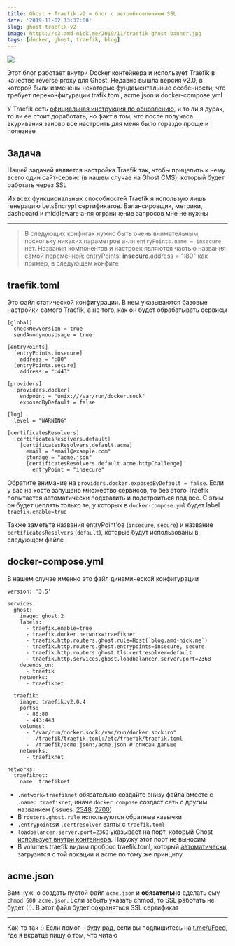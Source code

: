 ```yaml
---
title: Ghost + Traefik v2 = блог с автообновлением SSL
date: '2019-11-02 13:37:00'
slug: ghost-traefik-v2
image: https://s3.amd-nick.me/2019/11/traefik-ghost-banner.jpg
tags: [docker, ghost, traefik, blog]
---
```


![](https://s3.amd-nick.me/2019/11/traefik-ghost-banner.jpg)

Этот блог работает внутри Docker контейнера и использует Traefik в качестве reverse proxy для Ghost. Недавно вышла версия v2.0, в которой были изменены некоторые фундаментальные особенности, что требует переконфигурации trafik.toml, acme.json и docker-compose.yml

У Traefik есть [официальная инструкция по обновлению](https://docs.traefik.io/migration/v1-to-v2/), и то ли я дурак, то ли ее стоит доработать, но факт в том, что после получаса вкуривания заново все настроить для меня было гораздо проще и полезнее

<!--truncate-->

## Задача

Нашей задачей является настройка Traefik так, чтобы прицепить к нему всего один сайт-сервис (в нашем случае на Ghost CMS), который будет работать через SSL

Из всех функциональных способностей Traefik я использую лишь генерацию LetsEncrypt сертификатов. Балансировщик, метрики, dashboard и middleware а-ля ограничение запросов мне не нужны

* * *

> В следующих конфигах нужно быть очень внимательным, поскольку никаких параметров а-ля `entryPoints.name = insecure` нет. Названия компонентов и настроек являются частью названия самой переменной: entryPoints. **insecure**.address = ":80" как пример, в следующем конфиге

## traefik.toml

Это файл статической конфигурации. В нем указываются базовые настройки самого Traefik, а не того, как он будет обрабатывать сервисы

    [global]
      checkNewVersion = true
      sendAnonymousUsage = true

    [entryPoints]
      [entryPoints.insecure]
        address = ":80"
      [entryPoints.secure]
        address = ":443"

    [providers]
      [providers.docker]
        endpoint = "unix:///var/run/docker.sock"
        exposedByDefault = false

    [log]
      level = "WARNING"

    [certificatesResolvers]
      [certificatesResolvers.default]
        [certificatesResolvers.default.acme]
          email = "email@example.com"
          storage = "acme.json"
          [certificatesResolvers.default.acme.httpChallenge]
            entryPoint = "insecure"

Обратите внимание на `providers.docker.exposedByDefault = false`. Если у вас на хосте запущено множество сервисов, то без этого Traefik попытается автоматически подхватить и подстроиться под все. С этим он будет цеплять только те, у которых в `docker-compose.yml` будет label `traefik.enable=true`

Также заметьте названия entryPoint'ов (`insecure`, `secure`) и название `certificatesResolvers` (`default`), которые будут использованы в следующем файле

## docker-compose.yml

В нашем случае именно это файл динамической конфигурации

    version: '3.5'

    services:
      ghost:
        image: ghost:2
        labels:
          - traefik.enable=true
          - traefik.docker.network=traefiknet
          - traefik.http.routers.ghost.rule=Host(`blog.amd-nick.me`)
          - traefik.http.routers.ghost.entrypoints=insecure, secure
          - traefik.http.routers.ghost.tls.certresolver=default
          - traefik.http.services.ghost.loadbalancer.server.port=2368
        depends_on:
          - traefik
        networks:
          - traefiknet

      traefik:
        image: traefik:v2.0.4
        ports:
          - 80:80
          - 443:443
        volumes:
          - "/var/run/docker.sock:/var/run/docker.sock:ro"
          - ./traefik/traefik.toml:/etc/traefik/traefik.toml
          - ./traefik/acme.json:/acme.json # описан дальше
        networks:
          - traefiknet

    networks:
      traefiknet:
        name: traefiknet

- `.network=traefiknet` обязательно создайте внизу файла вместе с `.name: traefiknet`, иначе `docker compose` создаст сеть с другим названием (Issues: [2348](https://github.com/containous/traefik/issues/2348), [2700](https://github.com/containous/traefik/issues/2700))
- В `routers.ghost.rule` используются обратные кавычки
- `.entrypoints`и `.certresolver` взяты с `traefik.toml`
- `loadbalancer.server.port=2368` указывает на порт, который Ghost [использует внутри контейнера](https://ghost.org/docs/concepts/config/#server). Наружу этот порт не выносим
- В volumes traefik видим проброс traefik.toml, который [автоматически](https://docs.traefik.io/getting-started/configuration-overview/#configuration-file) загрузится с той локации и acme по тому же принципу

## acme.json

Вам нужно создать пустой файл `acme.json` и **обязательно** сделать ему `chmod 600 acme.json`. Если забыть указать chmod, то SSL работать не будет (!). В этот файл будет сохраняться SSL сертификат

* * *

Как-то так :) Если помог - буду рад, если вы подпишитесь на [t.me/uFeed](https://t.me/uFeed), где я вкратце пишу о том, что читаю
